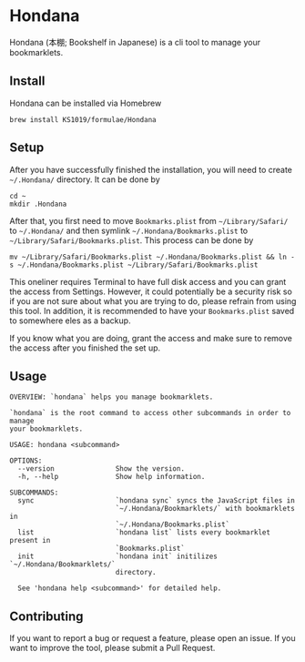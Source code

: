 # Hondana

Hondana (本棚; Bookshelf in Japanese) is a cli tool to manage your bookmarklets.

## Install
Hondana can be installed via Homebrew
```shell
brew install KS1019/formulae/Hondana
```

## Setup
After you have successfully finished the installation, you will need to create `~/.Hondana/` directory. It can be done by 
```shell
cd ~
mkdir .Hondana
```
After that, you first need to move `Bookmarks.plist` from `~/Library/Safari/` to `~/.Hondana/` and then symlink `~/.Hondana/Bookmarks.plist` to `~/Library/Safari/Bookmarks.plist`. This process can be done by
```shell
mv ~/Library/Safari/Bookmarks.plist ~/.Hondana/Bookmarks.plist && ln -s ~/.Hondana/Bookmarks.plist ~/Library/Safari/Bookmarks.plist
```
This oneliner requires Terminal to have full disk access and you can grant the access from Settings. However, it could potentially be a security risk so if you are not sure about what you are trying to do, please refrain from using this tool. In addition, it is recommended to have your `Bookmarks.plist` saved to somewhere eles as a backup.

If you know what you are doing, grant the access and make sure to remove the access after you finished the set up.

## Usage

```shell
OVERVIEW: `hondana` helps you manage bookmarklets.

`hondana` is the root command to access other subcommands in order to manage
your bookmarklets.

USAGE: hondana <subcommand>

OPTIONS:
  --version               Show the version.
  -h, --help              Show help information.

SUBCOMMANDS:
  sync                    `hondana sync` syncs the JavaScript files in
                          `~/.Hondana/Bookmarklets/` with bookmarklets in
                          `~/.Hondana/Bookmarks.plist`
  list                    `hondana list` lists every bookmarklet present in
                          `Bookmarks.plist`
  init                    `hondana init` initilizes `~/.Hondana/Bookmarklets/`
                          directory.

  See 'hondana help <subcommand>' for detailed help.

```

## Contributing
If you want to report a bug or request a feature, please open an issue. If you want to improve the tool, please submit a Pull Request.
